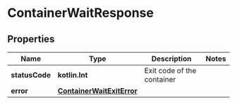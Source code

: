 
# ContainerWaitResponse

## Properties
Name | Type | Description | Notes
------------ | ------------- | ------------- | -------------
**statusCode** | **kotlin.Int** | Exit code of the container | 
**error** | [**ContainerWaitExitError**](ContainerWaitExitError.md) |  | 



